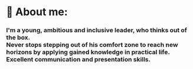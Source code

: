 <h1>👤 About me:</h1>

<h3><b>I'm a young, ambitious and inclusive leader, who thinks out of the box.<br> Never stops stepping out of his comfort zone to reach new horizons by applying gained knowledge in practical life.<br> Excellent communication and presentation skills.</b></h3>
